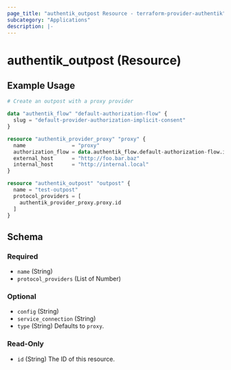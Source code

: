 ```yaml
---
page_title: "authentik_outpost Resource - terraform-provider-authentik"
subcategory: "Applications"
description: |-
---
```


# authentik_outpost (Resource)

## Example Usage

```terraform
# Create an outpost with a proxy provider

data "authentik_flow" "default-authorization-flow" {
  slug = "default-provider-authorization-implicit-consent"
}

resource "authentik_provider_proxy" "proxy" {
  name               = "proxy"
  authorization_flow = data.authentik_flow.default-authorization-flow.id
  external_host      = "http://foo.bar.baz"
  internal_host      = "http://internal.local"
}

resource "authentik_outpost" "outpost" {
  name = "test-outpost"
  protocol_providers = [
    authentik_provider_proxy.proxy.id
  ]
}
```

<!-- schema generated by tfplugindocs -->
## Schema

### Required

- `name` (String)
- `protocol_providers` (List of Number)

### Optional

- `config` (String)
- `service_connection` (String)
- `type` (String) Defaults to `proxy`.

### Read-Only

- `id` (String) The ID of this resource.
